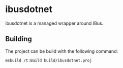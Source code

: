 # ibusdotnet

ibusdotnet is a managed wrapper around IBus.

## Building

The project can be build with the following command:

```bash
msbuild /t:Build build/ibusdotnet.proj
```
